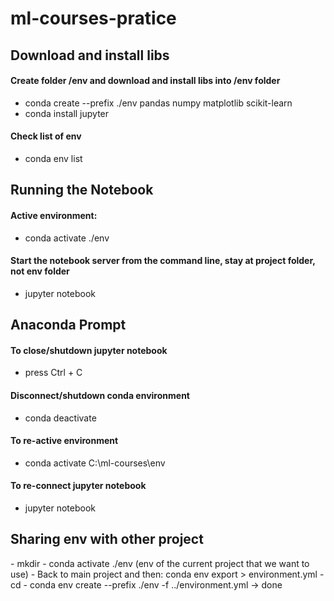 # ml-courses-pratice
<h2>Download and install libs</h2>

<h4>Create folder /env and download and install libs into /env folder</h4>
<ul><li>conda create --prefix ./env pandas numpy matplotlib scikit-learn</li>
<li>conda install jupyter</li></ul>

<h4>Check list of env </h4>
<ul><li>conda env list</li></ul>

<h2>Running the Notebook</h2>
<h4>Active environment:</h4>
<ul><li>conda activate ./env</li></ul>

<h4>Start the notebook server from the command line, stay at project folder, not env folder</h4>
<ul><li>jupyter notebook</li></ul>

<h2>Anaconda Prompt</h2>
<h4>To close/shutdown jupyter notebook</h4>
<ul><li>press Ctrl + C</li></ul>

<h4>Disconnect/shutdown conda environment</h4>
<ul><li>conda deactivate</li></ul>

<h4>To re-active environment</h4>
<ul><li>conda activate C:\ml-courses\env</li></ul>

<h4>To re-connect jupyter notebook</h4>
<ul><li>jupyter notebook</li></ul>

<h2>Sharing env with other project</h2>
- mkdir <project_name>
- conda activate ./env (env of the current project that we want to use)
- Back to main project and then:
    conda env export > environment.yml
- cd <new_project>
- conda env create --prefix ./env -f ../environment.yml -> done

